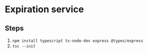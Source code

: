 # Expiration service

## Steps

1. `npm install typescript ts-node-dev express @types/express`
1. `tsc --init`
